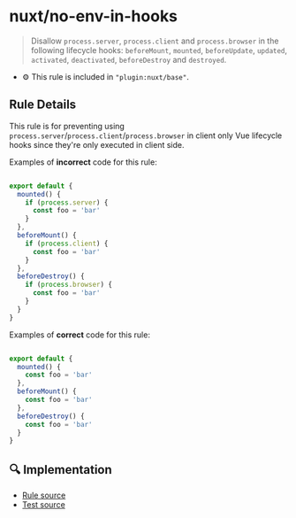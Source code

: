 # nuxt/no-env-in-hooks

> Disallow `process.server`, `process.client` and `process.browser` in the following lifecycle hooks: `beforeMount`, `mounted`, `beforeUpdate`, `updated`, `activated`, `deactivated`, `beforeDestroy` and `destroyed`.

- :gear: This rule is included in `"plugin:nuxt/base"`.

## Rule Details

This rule is for preventing using `process.server`/`process.client`/`process.browser` in client only Vue lifecycle hooks since they're only executed in client side.

Examples of **incorrect** code for this rule:

```js

export default {
  mounted() {
    if (process.server) {
      const foo = 'bar'
    }
  },
  beforeMount() {
    if (process.client) {
      const foo = 'bar'
    }
  },
  beforeDestroy() {
    if (process.browser) {
      const foo = 'bar'
    }
  }
}

```

Examples of **correct** code for this rule:


```js

export default {
  mounted() {
    const foo = 'bar'
  },
  beforeMount() {
    const foo = 'bar'
  },
  beforeDestroy() {
    const foo = 'bar'
  }
}

```

## :mag: Implementation

- [Rule source](../../lib/rules/no-env-in-hooks.js)
- [Test source](../../lib/rules/__tests__/no-env-in-hooks.test.js)
